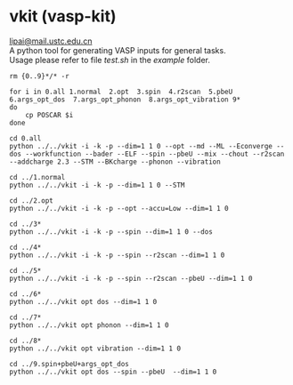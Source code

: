 # vkit (vasp-kit)
lipai@mail.ustc.edu.cn  
A python tool for generating VASP inputs for general tasks.  
Usage please refer to file *test.sh* in the *example* folder.

```
rm {0..9}*/* -r

for i in 0.all 1.normal  2.opt  3.spin  4.r2scan  5.pbeU  6.args_opt_dos  7.args_opt_phonon  8.args_opt_vibration 9*
do
    cp POSCAR $i
done

cd 0.all
python ../../vkit -i -k -p --dim=1 1 0 --opt --md --ML --Econverge --dos --workfunction --bader --ELF --spin --pbeU --mix --chout --r2scan --addcharge 2.3 --STM --BKcharge --phonon --vibration

cd ../1.normal
python ../../vkit -i -k -p --dim=1 1 0 --STM

cd ../2.opt
python ../../vkit -i -k -p --opt --accu=Low --dim=1 1 0

cd ../3*
python ../../vkit -i -k -p --spin --dim=1 1 0 --dos

cd ../4*
python ../../vkit -i -k -p --spin --r2scan --dim=1 1 0

cd ../5*
python ../../vkit -i -k -p --spin --r2scan --pbeU --dim=1 1 0

cd ../6*
python ../../vkit opt dos --dim=1 1 0

cd ../7*
python ../../vkit opt phonon --dim=1 1 0

cd ../8*
python ../../vkit opt vibration --dim=1 1 0

cd ../9.spin+pbeU+args_opt_dos
python ../../vkit opt dos --spin --pbeU  --dim=1 1 0
```
